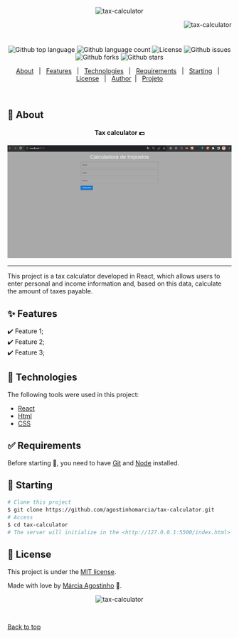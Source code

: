 <p align="center">
   <img src="https://media.giphy.com/media/lRpT5x598zUoDrN1UA/giphy.gif" alt="tax-calculator" width="350"/>
</p>

<p align="right">
   <img src="https://media.giphy.com/media/9XY5fVNpvU7Ei8B5bW/giphy.gif" alt="tax-calculator" width="180"/>
</p>

<h1 align="center"></h1>

<p align="center">
  <img alt="Github top language" src="https://img.shields.io/github/languages/top/agostinhomarcia/tax-calculator?color=28fc03">

  <img alt="Github language count" src="https://img.shields.io/github/languages/count/agostinhomarcia/tax-calculator?color=28fc03">

  <!-- <img alt="Repository size" src="https://img.shields.io/agostinhomarcia/tax-calculator?color=008B8B"> -->

 <img alt="License" src="https://img.shields.io/github/license/agostinhomarcia/tax-calculator?color=28fc03">

   <img alt="Github issues" src="https://img.shields.io/github/issues/agostinhomarcia/tax-calculator?color=28fc03" />

   <img alt="Github forks" src="https://img.shields.io/github/forks/agostinhomarcia/tax-calculator?color=28fc03" />

   <img alt="Github stars" src="https://img.shields.io/github/stars/agostinhomarcia/tax-calculator?color=28fc03" /> 
</p>

<p align="center">
  <a href="#dart-about">About</a> &#xa0; | &#xa0; 
  <a href="#sparkles-features">Features</a> &#xa0; | &#xa0;
  <a href="#rocket-technologies">Technologies</a> &#xa0; | &#xa0;
  <a href="#white_check_mark-requirements">Requirements</a> &#xa0; | &#xa0;
  <a href="#checkered_flag-starting">Starting</a> &#xa0; | &#xa0;
  <a href="#memo-license">License</a> &#xa0; | &#xa0;
  <a href="https://github.com/agostinhomarcia" target="_blank">Author</a>&#xa0; | &#xa0
  <a href="" target="_blank" rel="noopener noreferrer">Projeto</a>
</p>

<br>

## :dart: About

<h4 align="center"> Tax calculator 💵 </h4>

<p align="center">
   <img src="/public/tax.gif" alt="tax-calculator" width="850"/>
</p>

<hr/>

<p align="left">
  This project is a tax calculator developed in React, which allows users to enter personal and income information and, based on this data, calculate the amount of taxes payable.

</p>

## :sparkles: Features

:heavy_check_mark: Feature 1;\
:heavy_check_mark: Feature 2;\
:heavy_check_mark: Feature 3;

## :rocket: Technologies

The following tools were used in this project:

- [React](https://legacy.reactjs.org/)
- [Html](https://developer.mozilla.org/pt-BR/docs/Web/HTML/Element/html/)
- [CSS](https://developer.mozilla.org/pt-BR/docs/Web/CSS)

## :white_check_mark: Requirements

Before starting :checkered_flag:, you need to have [Git](https://git-scm.com) and [Node](https://nodejs.org/en/) installed.

## :checkered_flag: Starting

```bash
# Clone this project
$ git clone https://github.com/agostinhomarcia/tax-calculator.git
# Access
$ cd tax-calculator
# The server will initialize in the <http://127.0.0.1:5500/index.html>
```

## :memo: License

This project is under the [MIT license](./License).

Made with love by [Márcia Agostinho](https://github.com/agostinhomarcia) 🚀.

<p align="center">
   <img src="https://media.giphy.com/media/J4e4WmTdQzy7cmH9Q1/giphy.gif" alt="tax-calculator" width="350"/>
</p>

&#xa0;

<a href="#top">Back to top </a>
